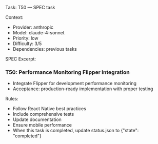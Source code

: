 Task: T50 — SPEC task

Context:
- Provider: anthropic
- Model: claude-4-sonnet
- Priority: low
- Difficulty: 3/5
- Dependencies: previous tasks

SPEC Excerpt:

### T50: Performance Monitoring   Flipper Integration
- Integrate Flipper for development performance monitoring
- Acceptance: production-ready implementation with proper testing

Rules:
- Follow React Native best practices
- Include comprehensive tests
- Update documentation
- Ensure mobile performance
- When this task is completed, update status.json to {"state": "completed"}
